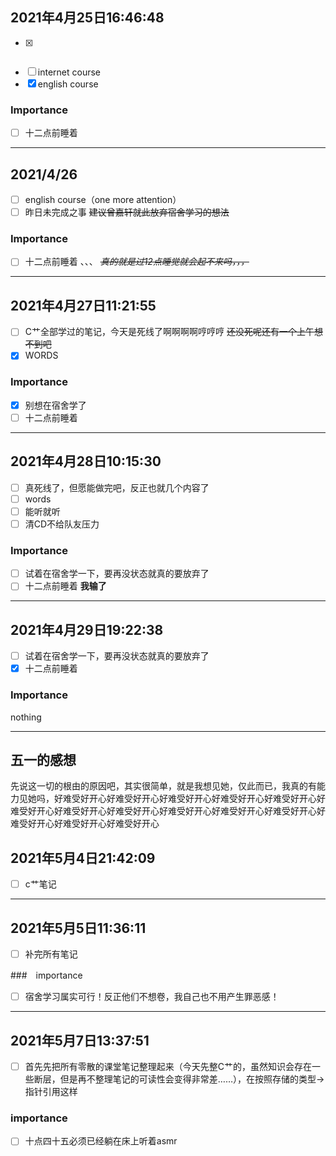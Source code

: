 ## 2021年4月25日16:46:48

- [x] ~~~表达式~~~与数据类型 ~~*表达式要做完了网络工程就没时间了*~~，其实一件都没有完成
- [ ] internet course
- [x] english course
### Importance
- [ ] 十二点前睡着
---
## 2021/4/26

- [ ] english course（one more attention）
- [ ] 昨日未完成之事
~~建议曾嘉轩就此放弃宿舍学习的想法~~
### Importance
- [ ] 十二点前睡着
、、、
~~*真的就是过12点睡觉就会起不来吗，，，*~~
---
## 2021年4月27日11:21:55

- [ ] C艹全部学过的笔记，今天是死线了啊啊啊啊哼哼哼 ~~还没死呢还有一个上午想不到吧~~
- [x] WORDS
### Importance
- [x] 别想在宿舍学了
- [ ] 十二点前睡着
---
## 2021年4月28日10:15:30
- [ ] 真死线了，但愿能做完吧，反正也就几个内容了
- [ ] words
- [ ] 能听就听
- [ ] 清CD不给队友压力

### Importance
- [ ] 试着在宿舍学一下，要再没状态就真的要放弃了
- [ ] 十二点前睡着
**我输了**
---
## 2021年4月29日19:22:38
- [ ] 试着在宿舍学一下，要再没状态就真的要放弃了
- [x] 十二点前睡着
### Importance
nothing

---
## 五一的感想
先说这一切的根由的原因吧，其实很简单，就是我想见她，仅此而已，我真的有能力见她吗，好难受好开心好难受好开心好难受好开心好难受好开心好难受好开心好难受好开心好难受好开心好难受好开心好难受好开心好难受好开心好难受好开心好难受好开心好难受好开心好难受好开心

## 2021年5月4日21:42:09

- [ ] c艹笔记

---

## 2021年5月5日11:36:11
 - [ ] 补完所有笔记

###　importance
 - [ ] 宿舍学习属实可行！反正他们不想卷，我自己也不用产生罪恶感！
 ---
 ## 2021年5月7日13:37:51
 - [ ] 首先先把所有零散的课堂笔记整理起来（今天先整C艹的，虽然知识会存在一些断层，但是再不整理笔记的可读性会变得非常差……），在按照存储的类型→指针引用这样
### importance
- [ ] 十点四十五必须已经躺在床上听着asmr
 　